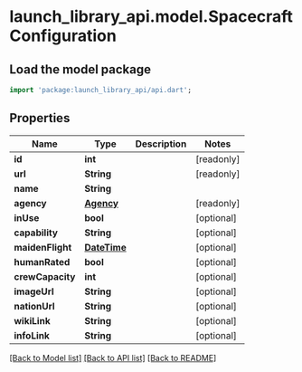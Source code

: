 # launch_library_api.model.SpacecraftConfiguration

## Load the model package
```dart
import 'package:launch_library_api/api.dart';
```

## Properties
Name | Type | Description | Notes
------------ | ------------- | ------------- | -------------
**id** | **int** |  | [readonly] 
**url** | **String** |  | [readonly] 
**name** | **String** |  | 
**agency** | [**Agency**](Agency.md) |  | [readonly] 
**inUse** | **bool** |  | [optional] 
**capability** | **String** |  | [optional] 
**maidenFlight** | [**DateTime**](DateTime.md) |  | [optional] 
**humanRated** | **bool** |  | [optional] 
**crewCapacity** | **int** |  | [optional] 
**imageUrl** | **String** |  | [optional] 
**nationUrl** | **String** |  | [optional] 
**wikiLink** | **String** |  | [optional] 
**infoLink** | **String** |  | [optional] 

[[Back to Model list]](../README.md#documentation-for-models) [[Back to API list]](../README.md#documentation-for-api-endpoints) [[Back to README]](../README.md)



